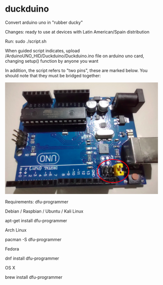 # duckduino

Convert arduino uno in "rubber ducky"

Changes: ready to use at devices with Latin American/Spain distribution

Run: sudo ./script.sh

When guided script indicates, upload /ArduinoUNO_HID/Duckduino/Duckduino.ino file on arduino uno card, changing setup() function by anyone you want

In addition, the script refers to "two pins", these are marked below. You should note that they must be bridged together:

![alt text](https://github.com/cololaborde/duckduino/blob/master/image/image_2022-03-27_00-56-01.png)

Requirements: dfu-programmer

 Debian / Raspbian / Ubuntu /  Kali Linux
 
 apt-get install dfu-programmer
 
 Arch Linux
 
 pacman -S dfu-programmer
 
 Fedora
 
 dnf install dfu-programmer
 
 OS X
 
 brew install dfu-programmer
